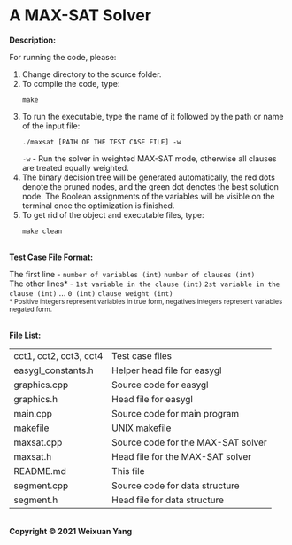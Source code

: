 # A MAX-SAT Solver
<b>Description:</b><br>

For running the code, please:
1) Change directory to the source folder.
2) To compile the code, type:
    ```
    make
    ```
3) To run the executable, type the name of it followed by the path or name of the input file:
    ```
    ./maxsat [PATH OF THE TEST CASE FILE] -w
    ```
    `-w` - Run the solver in weighted MAX-SAT mode, otherwise all clauses are treated equally weighted.
4) The binary decision tree will be generated automatically, the red dots denote the pruned nodes, and the green dot denotes the best solution node. The Boolean assignments of the variables will be visible on the terminal once the optimization is finished.
5) To get rid of the object and executable files, type:
    ```
    make clean
    ```

<br><b>Test Case File Format:</b><br>

The first line - `number of variables (int)` `number of clauses (int)` <br>
The other lines\* - `1st variable in the clause (int)` `2st variable in the clause (int)` ... `0 (int)` `clause weight (int)` <br>
<sub>\* Positive integers represent variables in true form, negatives integers represent variables negated form.</sub>

<br><b>File List:</b><br>

<table border="0">
    <tr>
        <td>cct1, cct2, cct3, cct4</td>
        <td>Test case files</td>
    </tr>
    <tr>
        <td>easygl_constants.h</td>
        <td>Helper head file for easygl</td>
    </tr>
    <tr>
        <td>graphics.cpp</td>
        <td>Source code for easygl</td>
    </tr>
    <tr>
        <td>graphics.h</td>
        <td>Head file for easygl</td>
    </tr>
    <tr>
        <td>main.cpp</td>
        <td>Source code for main program</td>
    </tr>
    <tr>
        <td>makefile</td>
        <td>UNIX makefile</td>
    </tr>
    <tr>
        <td>maxsat.cpp</td>
        <td>Source code for the MAX-SAT solver</td>
    </tr>
    <tr>
        <td>maxsat.h</td>
        <td>Head file for the MAX-SAT solver</td>
    </tr>
    <tr>
        <td>README.md</td>
        <td>This file</td>
    </tr>
    <tr>
        <td>segment.cpp</td>
        <td>Source code for data structure</td>
    </tr>
    <tr>
        <td>segment.h</td>
        <td>Head file for data structure</td>
    </tr>
</table>


<br><b>Copyright © 2021 Weixuan Yang</b>
